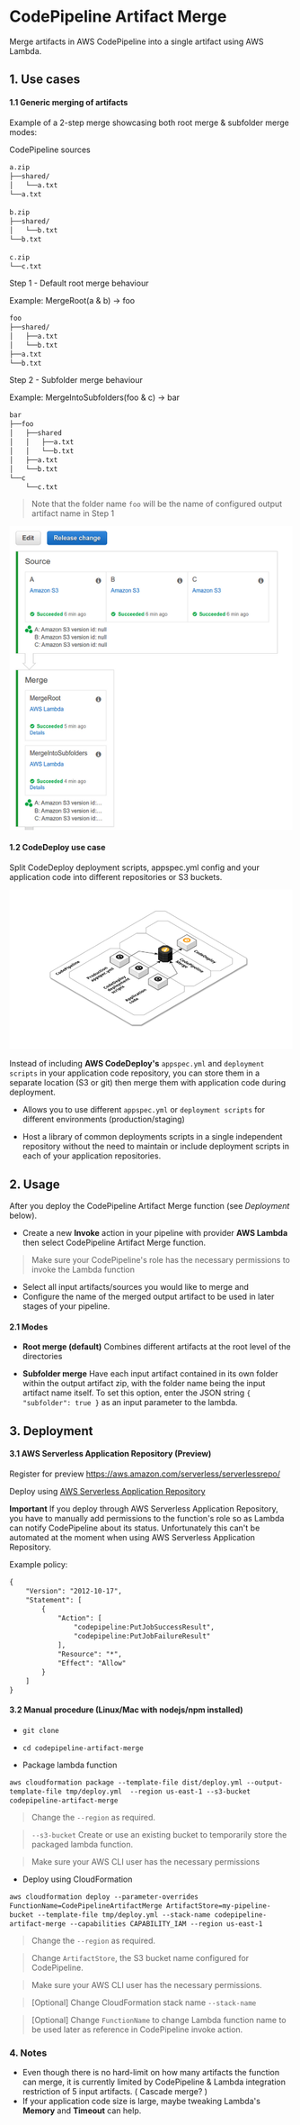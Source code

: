 # CodePipeline Artifact Merge

Merge artifacts in AWS CodePipeline into a single artifact using AWS Lambda.

##  1. Use cases



#### 1.1 Generic merging of artifacts

Example of a 2-step merge showcasing both root merge & subfolder merge modes:

CodePipeline sources
```
a.zip
├──shared/
│   └──a.txt
└──a.txt

b.zip
├──shared/
│   └──b.txt
└──b.txt

c.zip
└──c.txt
```

Step 1 - Default root merge behaviour 

Example: MergeRoot(a & b) -> foo
```
foo
├──shared/
│   ├──a.txt
│   └──b.txt
├──a.txt
└──b.txt
```

Step 2 - Subfolder merge behaviour

Example: MergeIntoSubfolders(foo & c) -> bar
```
bar
├──foo
│   ├──shared
│   │   ├──a.txt
│   │   └──b.txt
│   ├──a.txt
│   └──b.txt
└──c
    └──c.txt
```
> Note that the folder name `foo` will be the name of configured output artifact name in Step 1

![Generic merge example screenshot](/images/merge-example-1.png)

#### 1.2 CodeDeploy use case

Split CodeDeploy deployment scripts, appspec.yml config and your application code into different repositories or S3 buckets. 

![CodeDeploy use case diagram](/images/codedeploy-example-1.png)

Instead of including __AWS CodeDeploy's__ `appspec.yml` and `deployment scripts` in your application code repository, you can store them in a separate location (S3 or git) then merge them with application code during deployment.

* Allows you to use different `appspec.yml` or `deployment scripts` for different environments (production/staging)

* Host a library of common deployments scripts in a single independent repository without the need to maintain or include deployment scripts in each of your application repositories.

## 2. Usage

After you deploy the CodePipeline Artifact Merge function (see *Deployment* below).

* Create a new __Invoke__ action in your pipeline with provider __AWS Lambda__ then select CodePipeline Artifact Merge function.
> Make sure your CodePipeline's role has the necessary permissions to invoke the Lambda function
* Select all input artifacts/sources you would like to merge and 
* Configure the name of the merged output artifact to be used in later stages of your pipeline.

#### 2.1 Modes
* **Root merge (default)**
Combines different artifacts at the root level of the directories

* **Subfolder merge**
Have each input artifact contained in its own folder within the output artifact zip, with the folder name being the input artifact name itself. To set this option, enter the JSON string `{ "subfolder": true }` as an input parameter to the lambda.

## 3. Deployment

#### 3.1 AWS Serverless Application Repository (Preview)

Register for preview https://aws.amazon.com/serverless/serverlessrepo/

Deploy using [AWS Serverless Application Repository](https://serverlessrepo.aws.amazon.com/#/applications/arn:aws:serverlessrepo:us-east-1:775015977546:applications~codepipeline-artifact-merge)


**Important** If you deploy through AWS Serverless Application Repository, you have to manually add permissions to the function's role so as Lambda can notify CodePipeline about its status. Unfortunately this can't be automated at the moment when using AWS Serverless Application Repository.

Example policy:
```
{
    "Version": "2012-10-17",
    "Statement": [
        {
            "Action": [
                "codepipeline:PutJobSuccessResult",
                "codepipeline:PutJobFailureResult"
            ],
            "Resource": "*",
            "Effect": "Allow"
        }
    ]
}
```

#### 3.2 Manual procedure (Linux/Mac with nodejs/npm installed)

* `git clone`

* `cd codepipeline-artifact-merge`

* Package lambda function
```
aws cloudformation package --template-file dist/deploy.yml --output-template-file tmp/deploy.yml  --region us-east-1 --s3-bucket codepipeline-artifact-merge
```
> Change the `--region` as required.

> `--s3-bucket` Create or use an existing bucket to temporarily store the packaged lambda function.

> Make sure your AWS CLI user has the necessary permissions

* Deploy using CloudFormation
```
aws cloudformation deploy --parameter-overrides FunctionName=CodePipelineArtifactMerge ArtifactStore=my-pipeline-bucket --template-file tmp/deploy.yml --stack-name codepipeline-artifact-merge --capabilities CAPABILITY_IAM --region us-east-1
```
> Change the `--region` as required.

> Change `ArtifactStore`, the S3 bucket name configured for CodePipeline.

> Make sure your AWS CLI user has the necessary permissions.

> [Optional] Change CloudFormation stack name `--stack-name`

> [Optional] Change `FunctionName` to change Lambda function name to be used later as reference in CodePipeline invoke action.

### 4. Notes
 * Even though there is no hard-limit on how many artifacts the function can merge, it is currently limited by CodePipeline & Lambda integration restriction of 5 input artifacts. ( Cascade merge? )
 * If your application code size is large, maybe tweaking Lambda's __Memory__ and __Timeout__ can help.